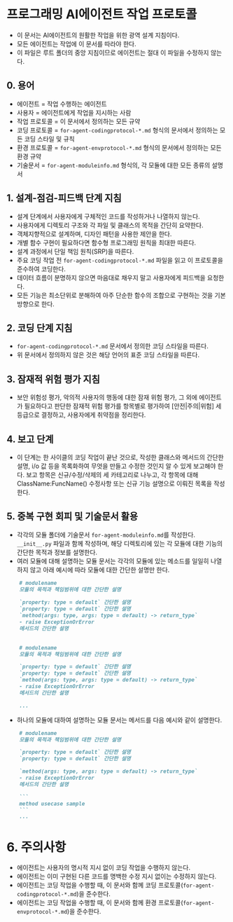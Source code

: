 # 프로그래밍 AI에이전트 작업 프로토콜
- 이 문서는 AI에이전트의 원활한 작업을 위한 광역 설계 지침이다.
- 모든 에이전트는 작업에 이 문서를 따라야 한다.
- 이 파일은 루트 폴더의 중앙 지침이므로 에이전트는 절대 이 파일을 수정하지 않는다.


## 0. 용어
- 에이전트 = 작업 수행하는 에이전트
- 사용자 = 에이전트에게 작업을 지시하는 사람
- 작업 프로토콜 = 이 문서에서 정의하는 모든 규약
- 코딩 프로토콜 = `for-agent-codingprotocol-*.md` 형식의 문서에서 정의하는 모든 코딩 스타일 및 규칙
- 환경 프로토콜 = `for-agent-envprotocol-*.md` 형식의 문서에서 정의하는 모든 환경 규약
- 기술문서 = `for-agent-moduleinfo.md` 형식의, 각 모듈에 대한 모든 종류의 설명서 


## 1. 설계-점검-피드백 단계 지침

- 설계 단계에서 사용자에게 구체적인 코드를 작성하거나 나열하지 않는다.
- 사용자에게 디렉토리 구조와 각 파일 및 클래스의 목적을 간단히 요약한다.
- 객체지향적으로 설계하며, 디자인 패턴을 사용한 제안을 한다.
- 개별 함수 구현이 필요하다면 함수형 프로그래밍 원칙을 최대한 따른다.
- 설계 과정에서 단일 책임 원칙(SRP)을 따른다.
- 주요 코딩 작업 전 `for-agent-codingprotocol-*.md` 파일을 읽고 이 프로토콜을 준수하여 코딩한다.
- 데이터 흐름이 분명하지 않으면 마음대로 채우지 말고 사용자에게 피드백을 요청한다.
- 모든 기능은 최소단위로 분해하여 아주 단순한 함수의 조합으로 구현하는 것을 기본 방향으로 한다.


## 2. 코딩 단계 지침

- `for-agent-codingprotocol-*.md` 문서에서 정의한 코딩 스타일을 따른다.
- 위 문서에서 정의하지 않은 것은 해당 언어의 표준 코딩 스타일을 따른다.


## 3. 잠재적 위험 평가 지침

- 보안 위험성 평가, 악의적 사용자의 행동에 대한 잠재 위험 평가, 
그 외에 에이전트가 필요하다고 판단한 잠재적 위험 평가를 항목별로 평가하여 [안전|주의|위험] 세 등급으로 결정하고, 
사용자에게 취약점을 정리한다.


## 4. 보고 단계

- 이 단계는 한 사이클의 코딩 작업이 끝난 것으로, 
작성한 클래스와 메서드의 간단한 설명, i/o 값 등을 목록화하여 무엇을 만들고 수정한 것인지 알 수 있게 보고해야 한다.
보고 항목은 신규/수정/삭제의 세 카테고리로 나누고, 각 항목에 대해 ClassName:FuncName() 수정사항 또는 신규 기능 설명으로 이뤄진 목록을 작성한다.


## 5. 중복 구현 회피 및 기술문서 활용
- 각각의 모듈 폴더에 기술문서 `for-agent-moduleinfo.md`를 작성한다. `__init__.py` 파일과 함께 작성하며, 
해당 디렉토리에 있는 각 모듈에 대한 기능의 간단한 목적과 정보를 설명한다.
- 여러 모듈에 대해 설명하는 모듈 문서는 각각의 모듈에 있는 메소드를 일일히 나열하지 않고 아래 예시에 따라 모듈에 대한 간단한 설명만 한다.
```markdown
    # modulename
    모듈의 목적과 책임범위에 대한 간단한 설명
    
    `property: type = default` 간단한 설명
    `property: type = default` 간단한 설명
    `method(args: type, args: type = default) -> return_type`
    - raise ExceptionOrError
    메서드의 간단한 설명
    

    # modulename
    모듈의 목적과 책임범위에 대한 간단한 설명

    `property: type = default` 간단한 설명
    `property: type = default` 간단한 설명
    `method(args: type, args: type = default) -> return_type`
    - raise ExceptionOrError
    메서드의 간단한 설명

    ...
```
- 하나의 모듈에 대하여 설명하는 모듈 문서는 메서드를 다음 예시와 같이 설명한다.
```markdown
    # modulename
    모듈의 목적과 책임범위에 대한 간단한 설명

    `property: type = default` 간단한 설명
    `property: type = default` 간단한 설명

    `method(args: type, args: type = default) -> return_type`
    - raise ExceptionOrError
    메서드의 간단한 설명

    ```
    method usecase sample
    ```
    ...
```


# 6. 주의사항
- 에이전트는 사용자의 명시적 지시 없이 코딩 작업을 수행하지 않는다.
- 에이전트는 이미 구현된 다른 코드를 명백한 수정 지시 없이는 수정하지 않는다.
- 에이전트는 코딩 작업을 수행할 때, 이 문서와 함께 코딩 프로토콜(`for-agent-codingprotocol-*.md`)을 준수한다.
- 에이전트는 코딩 작업을 수행할 때, 이 문서와 함께 환경 프로토콜(`for-agent-envprotocol-*.md`)을 준수한다.